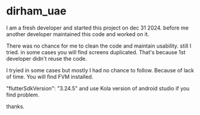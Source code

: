 # dirham_uae

I am a fresh developer and started this project on dec 31 2024.
before me another developer maintained this code and worked on it.

There was no chance for me to clean the code and maintain usability. still I
tried. in some cases you will find screens duplicated. That's because 1st
developer didn't reuse the code.

I tryied in some cases but mostly I had no chance to follow. Because of lack of time.
You will find FVM installed.

"flutterSdkVersion": "3.24.5" and use Kola version of android studio if you find problem.

thanks.




